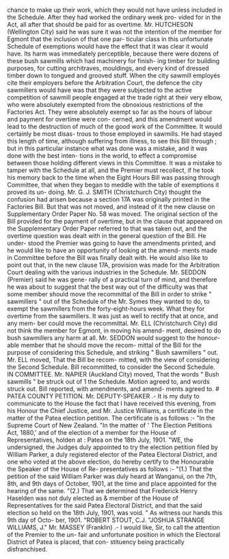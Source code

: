 chance to make up their work, which they would not have unless included in the Schedule. After they had worked the ordinary week pro- vided for in the Act, all after that should be paid for as overtime. Mr. HUTCHESON (Wellington City) said he was sure it was not the intention of the member for Egmont that the inclusion of that one par- ticular class in this unfortunate Schedule of exemptions would have the effect that it was clear it would have. Its harm was immediately perceptible, because there were dozens of these bush sawmills which had machinery for finish- ing timber for building purposes, for cutting architraves, mouldings, and every kind of dressed timber down to tongued and grooved stuff. When the city sawmill employés cite their employers before the Arbitration Court, the defence the city sawmillers would have was that they were subjected to the active competition of sawmill people engaged at the trade right at their very elbow, who were absolutely exempted from the obnoxious restrictions of the Factories Act. They were absolutely exempt so far as the hours of labour and payment for overtime were con- cerned, and this amendment would lead to the destruction of much of the good work of the Committee. It would certainly be most disas- trous to those employed in sawmills. He had stayed this length of time, although suffering from illness, to see this Bill through ; but in this particular instance what was done was a mistake, and it was done with the best inten- tions in the world, to effect a compromise between those holding different views in this Committee. It was a mistake to tamper with the Schedule at all, and the Premier must recollect, if he took his memory back to the time when the Eight Hours Bill was passing through Committee, that when they began to meddle with the table of exemptions it proved its un- doing. Mr. G. J. SMITH (Christchurch City) thought the confusion had arisen because a section 17A was originally printed in the Factories Bill. But that was not moved, and instead of it the new clause on Supplementary Order Paper No. 58 was moved. The original section of the Bill provided for the payment of overtime, but in the clause that appeared on the Supplementary Order Paper referred to that was taken out, and the overtime question was dealt with in the general question of the Bill. He under- stood the Premier was going to have the amendments printed, and he would like to have an opportunity of looking at the amend- ments made in Committee before the Bill was finally dealt with. He would also like to point out that, in the new clause 17A, provision was made for the Arbitration Court dealing with the various industries in the Schedule. Mr. SEDDON (Premier) said he was gene- rally of a practical turn of mind, and therefore he was about to suggest that the best way out of the difficulty was that some member should move the recommittal of the Bill in order to strike " sawmillers " out of the Schedule of the Mr. Symes they wanted to do, to exempt the sawmillers from the forty-eight-hours week. What they <!-- PageHeader="\- 1 had done now was to take away all payment 1" --> for overtime from the sawmillers. It was just as well to rectify that at once, and any mem- ber could move the recommittal. Mr. ELL (Christchurch City) did not think the member for Egmont, in moving his amend- ment, desired to do bush sawmillers any harm at all. Mr. SEDDON would suggest to the honour- <!-- PageHeader="\---" --> able member that he should move the recom- mittal of the Bill for the purpose of considering this Schedule, and striking " Bush sawmillers " out. Mr. ELL moved, That the Bill be recom- mitted, with the view of considering the Second Schedule. Bill recommitted, to consider the Second Schedule. IN COMMITTEE. Mr. NAPIER (Auckland City) moved, That the words " Bush sawmills " be struck out of 1 the Schedule. <!-- PageHeader="1" --> Motion agreed to, and words struck out. Bill reported, with amendments, and amend- ments agreed to. # PATEA COUNTY PETITION. Mr. DEPUTY-SPEAKER .- It is my duty to communicate to the House the fact that I have received this evening, from his Honour the Chief Justice, and Mr. Justice Williams, a certificate in the matter of the Patea election petition. The certificate is as follows :- "In the Supreme Court of New Zealand. "In the matter of ' The Election Petitions Act, 1880,' and of the election of a member for the House of Representatives, holden at : Patea on the 18th July, 1901. "WE, the undersigned, the Judges duly appointed to try the election petition filed by William Parker, a duly registered elector of the Patea Electoral District, and one who voted at the above election, do hereby certify to the Honourable the Speaker of the House of Re- presentatives as follows :- "(1.) That the petition of the said William Parker was duly heard at Wanganui, on the 7th, 8th, and 9th days of October, 1901, at the time and place appointed for the hearing of the same. "(2.) That we determined that Frederick Henry Haselden was not duly elected as & member of the House of Representatives for the said Patea Electoral District, and that the said election so held on the 18th July, 1901, was void. " As witness our hands this 9th day of Octo- ber, 1901. "ROBERT STOUT, C.J. "JOSHUA STRANGE WILLIAMS, J." Mr. MASSEY (Franklin) .- I would like, Sir, to call the attention of the Premier to the un- fair and unfortunate position in which the Electoral District of Patea is placed, that con- stituency being practically disfranchised. 